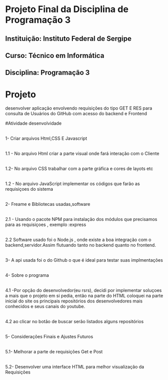 <h1> Projeto Final da Disciplina de Programação 3</h1>
<h2>Instituição: Instituto Federal de Sergipe</h2>
<h2>Curso: Técnico em Informática</h2>
<h2>Disciplina: Programação 3</h2>


<h1>Projeto</h1>

desenvolver aplicação envolvendo requisições do tipo GET E RES para consulta de Usuários do GitHub com acesso do backend e Frontend

#Atividade desenvolvidade 

<br>1- Criar arquivos Html,CSS E Javascript 
    
<br>1.1 - No arquivo Html criar a parte visual onde fará interação com  o Cliente
    
<br>1.2- No arquivo CSS trabalhar com a parte gráfica e cores de layots etc
    
<br>1.2 - No arquivo JavaScript implementar os códigos que farão as requisiçoes do sistema

<br>2- Freame e Bibliotecas usadas,software
    
<br>2.1 - Usando o pacote NPM para instalação dos módulos que precisamos para as requisiçoes , exemplo :express 
    
<br>2.2 Software usado foi o Node.js , onde existe a boa integração com o backend,servidor.Assim flutuando tanto no
    backend quanto no frontend.


<br>3- A  api usada foi o do Github o que é ideal para testar suas implmentações

<br>4- Sobre o programa

<br>4.1 -Por opção do desenvolvedor(eu rsrs), decidi por implementar soluçoes a mais que o projeto em si pedia, então
    na parte do HTML coloquei na parte inicial do site os principais repositórios dos desenvolvedores mais conhecidos e 
    seus canais do  youtube.

<br>4.2 ao clicar no botão de buscar serão listados alguns repositórios


<br>5- Considerações Finais e Ajustes Futuros

<br>5.1- Melhorar a parte de requisições Get e Post

<br>5.2- Desenvolver uma interface HTML para melhor visualização da Requisições
